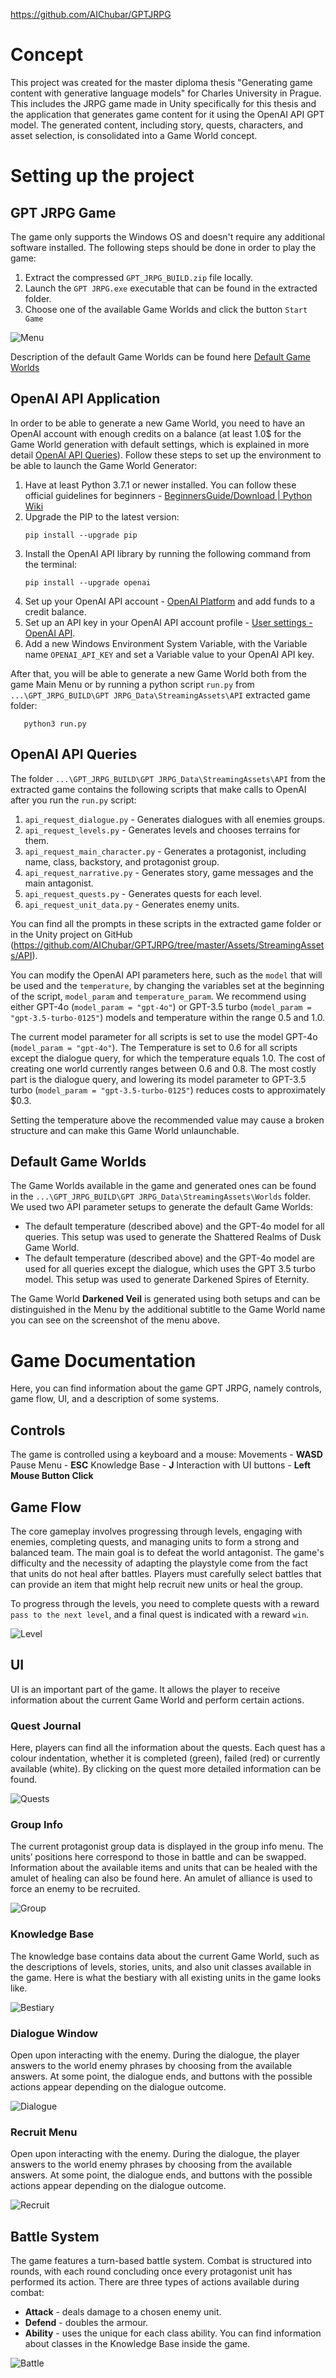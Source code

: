 https://github.com/AIChubar/GPTJRPG

# Concept

This project was created for the master diploma thesis "Generating game content with generative language models" for Charles University in Prague. 
This includes the JRPG game made in Unity specifically for this thesis and the application that generates game content for it using the OpenAI API GPT model. 
The generated content, including story, quests, characters, and asset selection, is consolidated into a Game World concept.

# Setting up the project

## GPT JRPG Game

The game only supports the Windows OS and doesn't require any additional software installed. The following steps should be done in order to play the game:

1. Extract the compressed `GPT_JRPG_BUILD.zip` file locally.
2. Launch the `GPT JRPG.exe` executable that can be found in the extracted folder.
3. Choose one of the available Game Worlds and click the button `Start Game`

 ![Menu](./images/menu.png)

Description of the default Game Worlds can be found here [Default Game Worlds](#default-game-worlds)

## OpenAI API Application

In order to be able to generate a new Game World, you need to have an OpenAI account with enough credits on a balance (at least 1.0$ for the Game World generation with default settings, which is explained in more detail [OpenAI API Queries](#openai-api-queries)). Follow these steps to set up the environment to be able to launch the Game World Generator:

1. Have at least Python 3.7.1 or newer installed. You can follow these official guidelines for beginners - [BeginnersGuide/Download | Python Wiki](https://wiki.python.org/moin/BeginnersGuide/Download)
2. Upgrade the PIP to the latest version:
   ```
   pip install --upgrade pip
   ```
3. Install the OpenAI API library by running the following command from the terminal:
   ```
   pip install --upgrade openai
   ```
4. Set up your OpenAI API account - [OpenAI Platform](https://platform.openai.com/auth/login) and add funds to a credit balance.
5. Set up an API key in your OpenAI API account profile - [User settings - OpenAI API](https://platform.openai.com/settings/profile?tab=api-keys).
6. Add a new Windows Environment System Variable, with the Variable name `OPENAI_API_KEY` and set a Variable value to your OpenAI API key.

After that, you will be able to generate a new Game World both from the game Main Menu or by running a python script `run.py` from `...\GPT_JRPG_BUILD\GPT JRPG_Data\StreamingAssets\API` extracted game folder:
```
   python3 run.py
```
## OpenAI API Queries

The folder `...\GPT_JRPG_BUILD\GPT JRPG_Data\StreamingAssets\API` from the extracted game contains the following scripts that make calls to OpenAI after you run the `run.py` script:
1. `api_request_dialogue.py` - Generates dialogues with all enemies groups.
2. `api_request_levels.py` - Generates levels and chooses terrains for them.
3. `api_request_main_character.py` - Generates a protagonist, including name, class, backstory, and protagonist group.
4. `api_request_narrative.py` - Generates story, game messages and the main antagonist.
5. `api_request_quests.py` - Generates quests for each level.
6. `api_request_unit_data.py` - Generates enemy units.

You can find all the prompts in these scripts in the extracted game folder or in the Unity project on GitHub (https://github.com/AIChubar/GPTJRPG/tree/master/Assets/StreamingAssets/API).

You can modify the OpenAI API parameters here, such as the `model` that will be used and the `temperature`, by changing the variables set at the beginning of the script, `model_param` and `temperature_param`.
We recommend using either GPT-4o (`model_param = "gpt-4o"`) or GPT-3.5 turbo (`model_param = "gpt-3.5-turbo-0125"`) models and temperature within the range 0.5 and 1.0.

The current model parameter for all scripts is set to use the model GPT-4o (`model_param = "gpt-4o"`). The Temperature is set to 0.6 for all scripts except the dialogue query, for which the temperature equals 1.0.
The cost of creating one world currently ranges between $0.6$ and $0.8$. The most costly part is the dialogue query, and lowering its model parameter to GPT-3.5 turbo (`model_param = "gpt-3.5-turbo-0125"`) reduces costs to approximately $0.3.

Setting the temperature above the recommended value may cause a broken structure and can make this Game World unlaunchable.

## Default Game Worlds

The Game Worlds available in the game and generated ones can be found in the `...\GPT_JRPG_BUILD\GPT JRPG_Data\StreamingAssets\Worlds` folder. We used two API parameter setups to generate the default Game Worlds:

- The default temperature (described above) and the GPT-4o model for all queries. This setup was used to generate the Shattered Realms of Dusk Game World.
- The default temperature (described above) and the GPT-4o model are used for all queries except the dialogue, which uses the GPT 3.5 turbo model. This setup was used to generate Darkened Spires of Eternity.

The Game World **Darkened Veil** is generated using both setups and can be distinguished in the Menu by the additional subtitle to the Game World name you can see on the screenshot of the menu above.

# Game Documentation

Here, you can find information about the game GPT JRPG, namely controls, game flow, UI, and a description of some systems.

## Controls

The game is controlled using a keyboard and a mouse:
Movements - **WASD**
Pause Menu - **ESC**
Knowledge Base - **J**
Interaction with UI buttons - **Left Mouse Button Click**

## Game Flow

The core gameplay involves progressing through levels, engaging with enemies, completing quests, and managing units to form a strong and balanced team. The main goal is to defeat the world antagonist. The game's difficulty and the necessity of adapting the playstyle come from the fact that units do not heal after battles. Players must carefully select battles that can provide an item that might help recruit new units or heal the group.

To progress through the levels, you need to complete quests with a reward `pass to the next level`, and a final quest is indicated with a reward `win`.

![Level](./images/level.png)

## UI

UI is an important part of the game. It allows the player to receive information about the current Game World and perform certain actions.

### Quest Journal 

Here, players can find all the information about the quests. Each quest has a colour indentation, whether it is completed (green), failed (red) or currently available (white). By clicking on the quest more detailed information can be found. 

![Quests](./images/quests.png)

### Group Info

The current protagonist group data is displayed in the group info menu. The units’ positions here correspond to those in battle and can be swapped. Information about the available items and units that can be healed with the amulet of healing can also be found here. An amulet of alliance is used to force an enemy to be recruited.

![Group](./images/group.png)

### Knowledge Base

The knowledge base contains data about the current Game World, such as the descriptions of levels, stories, units, and also unit classes available in the game. Here is what the bestiary with all existing units in the game looks like.

![Bestiary](./images/bestiary.png)

### Dialogue Window

Open upon interacting with the enemy. During the dialogue, the player answers to the world enemy phrases by choosing from the available answers. At some point, the dialogue ends, and buttons with the possible actions appear depending on the dialogue outcome.

![Dialogue](./images/dialogue.png)

### Recruit Menu

Open upon interacting with the enemy. During the dialogue, the player answers to the world enemy phrases by choosing from the available answers. At some point, the dialogue ends, and buttons with the possible actions appear depending on the dialogue outcome.

![Recruit](./images/recruit.png)

## Battle System

The game features a turn-based battle system. Combat is structured into rounds, with each round concluding once every protagonist unit has performed its action. There are three types of actions available during combat:

- **Attack** - deals damage to a chosen enemy unit.
- **Defend** - doubles the armour.
- **Ability** - uses the unique for each class ability. You can find information about classes in the Knowledge Base inside the game.

![Battle](./images/battlescene.png)
